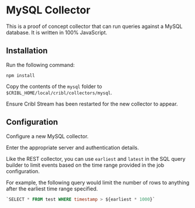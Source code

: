 # MySQL Collector

This is a proof of concept collector that can run queries against a MySQL database. It is written in 100% JavaScript.

## Installation

Run the following command:

```
npm install
```

Copy the contents of the `mysql` folder to `$CRIBL_HOME/local/cribl/collectors/mysql`.

Ensure Cribl Stream has been restarted for the new collector to appear.

## Configuration

Configure a new MySQL collector.

Enter the appropriate server and authentication details.

Like the REST collector, you can use `earliest` and `latest` in the SQL query builder to limit events based on the time range provided in the job configuration.

For example, the following query would limit the number of rows to anything after the earliest time range specified.

```sql
`SELECT * FROM test WHERE timestamp > ${earliest * 1000}`
```